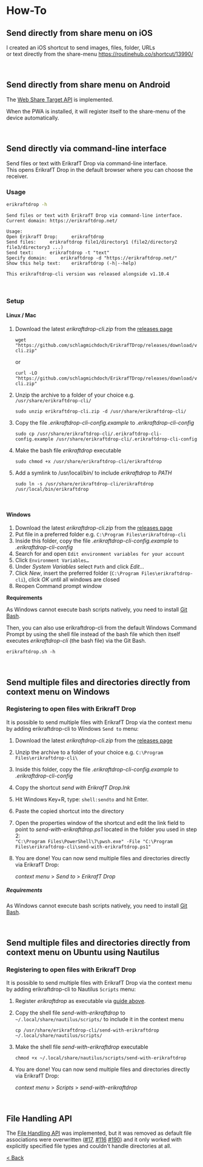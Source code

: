 # How-To

## Send directly from share menu on iOS
I created an iOS shortcut to send images, files, folder, URLs \
or text directly from the share-menu
https://routinehub.co/shortcut/13990/

[//]: # (Todo: Add screenshots)

<br>

## Send directly from share menu on Android
The [Web Share Target API](https://developer.mozilla.org/en-US/docs/Web/Manifest/share_target) is implemented.

When the PWA is installed, it will register itself to the share-menu of the device automatically.

<br>

## Send directly via command-line interface
Send files or text with ErikrafT Drop via command-line interface. \
This opens ErikrafT Drop in the default browser where you can choose the receiver.

### Usage
```bash
erikraftdrop -h
```
```
Send files or text with ErikrafT Drop via command-line interface.
Current domain: https://erikraftdrop.net/

Usage:
Open ErikrafT Drop:		erikraftdrop
Send files:		erikraftdrop file1/directory1 (file2/directory2 file3/directory3 ...)
Send text:		erikraftdrop -t "text"
Specify domain:		erikraftdrop -d "https://erikraftdrop.net/"
Show this help text:	erikraftdrop (-h|--help)

This erikraftdrop-cli version was released alongside v1.10.4
```

<br>

### Setup

#### Linux / Mac
1. Download the latest _erikraftdrop-cli.zip_ from the [releases page](https://github.com/schlagmichdoch/ErikrafTDrop/releases)
   ```shell
   wget "https://github.com/schlagmichdoch/ErikrafTDrop/releases/download/v1.11.5/erikraftdrop-cli.zip"
   ```
   or
   ```shell
   curl -LO "https://github.com/schlagmichdoch/ErikrafTDrop/releases/download/v1.11.5/erikraftdrop-cli.zip"
   ```
2. Unzip the archive to a folder of your choice e.g. `/usr/share/erikraftdrop-cli/`
   ```shell
   sudo unzip erikraftdrop-cli.zip -d /usr/share/erikraftdrop-cli/
   ```
3. Copy the file _.erikraftdrop-cli-config.example_ to _.erikraftdrop-cli-config_
   ```shell
   sudo cp /usr/share/erikraftdrop-cli/.erikraftdrop-cli-config.example /usr/share/erikraftdrop-cli/.erikraftdrop-cli-config
   ```
4. Make the bash file _erikraftdrop_ executable
   ```shell
   sudo chmod +x /usr/share/erikraftdrop-cli/erikraftdrop
   ```
5. Add a symlink to /usr/local/bin/ to include _erikraftdrop_ to _PATH_
   ```shell
   sudo ln -s /usr/share/erikraftdrop-cli/erikraftdrop /usr/local/bin/erikraftdrop
   ```

<br>

#### Windows
1. Download the latest _erikraftdrop-cli.zip_ from the [releases page](https://github.com/schlagmichdoch/ErikrafTDrop/releases)
2. Put file in a preferred folder e.g. `C:\Program Files\erikraftdrop-cli`
3. Inside this folder, copy the file _.erikraftdrop-cli-config.example_ to _.erikraftdrop-cli-config_
4. Search for and open `Edit environment variables for your account`
5. Click `Environment Variables…`
6. Under _System Variables_ select `Path` and click _Edit..._
7. Click _New_, insert the preferred folder (`C:\Program Files\erikraftdrop-cli`), click *OK* until all windows are closed
8. Reopen Command prompt window

**Requirements**

As Windows cannot execute bash scripts natively, you need to install [Git Bash](https://gitforwindows.org/).

Then, you can also use erikraftdrop-cli from the default Windows Command Prompt
by using the shell file instead of the bash file which then itself executes
_erikraftdrop-cli_ (the bash file) via the Git Bash.
```shell
erikraftdrop.sh -h
```

<br>

## Send multiple files and directories directly from context menu on Windows

### Registering to open files with ErikrafT Drop
It is possible to send multiple files with ErikrafT Drop via the context menu by adding erikraftdrop-cli to Windows `Send to` menu:
1. Download the latest _erikraftdrop-cli.zip_ from the [releases page](https://github.com/schlagmichdoch/ErikrafTDrop/releases)
2. Unzip the archive to a folder of your choice e.g. `C:\Program Files\erikraftdrop-cli\`
3. Inside this folder, copy the file _.erikraftdrop-cli-config.example_ to _.erikraftdrop-cli-config_
4. Copy the shortcut _send with ErikrafT Drop.lnk_
5. Hit Windows Key+R, type: `shell:sendto` and hit Enter.
6. Paste the copied shortcut into the directory
7. Open the properties window of the shortcut and edit the link field to point to _send-with-erikraftdrop.ps1_ located in the folder you used in step 2: \
   `"C:\Program Files\PowerShell\7\pwsh.exe" -File "C:\Program Files\erikraftdrop-cli\send-with-erikraftdrop.ps1"`
8. You are done! You can now send multiple files and directories directly via ErikrafT Drop:

   _context menu_ > _Send to_ > _ErikrafT Drop_

##### Requirements
As Windows cannot execute bash scripts natively, you need to install [Git Bash](https://gitforwindows.org/).

<br>

## Send multiple files and directories directly from context menu on Ubuntu using Nautilus

### Registering to open files with ErikrafT Drop
It is possible to send multiple files with ErikrafT Drop via the context menu by adding erikraftdrop-cli to Nautilus `Scripts` menu:
1. Register _erikraftdrop_ as executable via [guide above](#linux).
2. Copy the shell file _send-with-erikraftdrop_ to `~/.local/share/nautilus/scripts/` to include it in the context menu
   ```shell
   cp /usr/share/erikraftdrop-cli/send-with-erikraftdrop ~/.local/share/nautilus/scripts/
   ```
3. Make the shell file _send-with-erikraftdrop_ executable
   ```shell
   chmod +x ~/.local/share/nautilus/scripts/send-with-erikraftdrop
   ```
4. You are done! You can now send multiple files and directories directly via ErikrafT Drop:

   _context menu_ > _Scripts_ > _send-with-erikraftdrop_

<br>

## File Handling API
The [File Handling API](https://learn.microsoft.com/en-us/microsoft-edge/progressive-web-apps-chromium/how-to/handle-files)
was implemented, but it was removed as default file associations were overwritten ([#17](https://github.com/schlagmichdoch/ErikrafTDrop/issues/17),
[#116](https://github.com/schlagmichdoch/ErikrafTDrop/issues/116) [#190](https://github.com/schlagmichdoch/ErikrafTDrop/issues/190))
and it only worked with explicitly specified file types and couldn't handle directories at all.

[< Back](/README.md)
